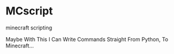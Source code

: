 # MCscript
 minecraft scripting

 Maybe With This I Can Write Commands Straight From Python, To Minecraft...
